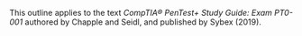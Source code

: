 This outline applies to the text *CompTIA®
PenTest+ Study Guide: Exam PT0-001* authored by Chapple and Seidl, and published by Sybex (2019).


